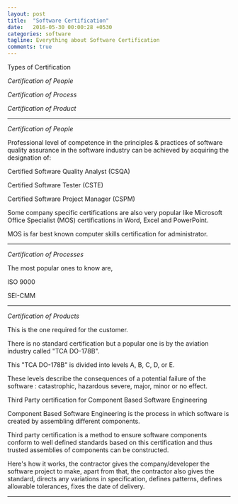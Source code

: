 ```yaml
---
layout: post
title:  "Software Certification"
date:   2016-05-30 00:00:28 +0530
categories: software
tagline: Everything about Software Certification
comments: true
---
```


<span class="ddl">Types of Certification</span>


<em class="udl">Certification of People</em>



<em class="udl">Certification of Process</em>


<em class="udl">Certification of Product</em>

<hr>


<em class="udl">Certification of People</em>

Professional level of competence in the principles & practices of software quality assurance in the software industry can be achieved by acquiring the designation of:

<span class="ddl">Certified Software Quality Analyst (CSQA) </span>



<span class="ddl">Certified Software Tester (CSTE)</span>


<span class="ddl">Certified Software Project Manager (CSPM)</span>


Some company specific certifications are also very popular like Microsoft Office Specialist (MOS) certifications in Word, Excel and PowerPoint.


<span class="udl">MOS</span> is far best known computer skills certification for administrator.
<hr>




<em class="udl">Certification of Processes</em>

The most popular ones to know are,


<span class="ddl">ISO 9000 </span>



<span class="ddl">SEI-CMM</span>

<hr>



<em class="udl">Certification of Products</em>

This is the one <span class="udl">required for the customer</span>.


There is no standard certification but a popular one is by the aviation industry called "TCA DO-178B".


This "TCA DO-178B" is divided into levels A, B, C, D, or E.


These levels describe the consequences of a potential failure of the software :<span class="udl"> catastrophic, hazardous severe, major, minor or no effect</span>.



<span class="ddl">Third Party certification for Component Based Software Engineering</span>



<span class="ddl">Component Based Software Engineering</span> is the process in which software is created by assembling different components.



Third party certification is a method to ensure software components conform to well defined standards based on this certification and thus trusted assemblies of components can be constructed.


Here's how it works, the contractor gives  the company/developer the software project to make, apart from that, the contractor also <span class="udl">gives the standard</span>, <span class="udl">directs any variations in specification</span>, <span class="udl">defines patterns</span>, <span class="udl"> defines allowable tolerances</span>, <span class="udl"> fixes the date of delivery.</span>
<hr>
